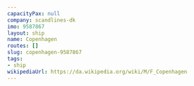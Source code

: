 ```yaml
---
capacityPax: null
company: scandlines-dk
imo: 9587867
layout: ship
name: Copenhagen
routes: []
slug: copenhagen-9587867
tags:
- ship
wikipediaUrl: https://da.wikipedia.org/wiki/M/F_Copenhagen
---
```

